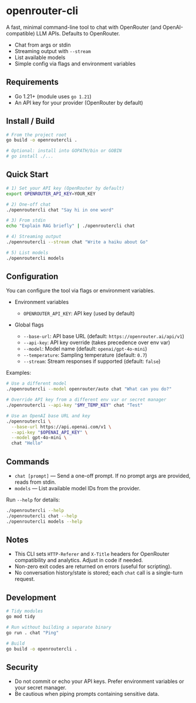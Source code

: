 # openrouter-cli

A fast, minimal command-line tool to chat with OpenRouter (and OpenAI-compatible) LLM APIs. Defaults to OpenRouter.

- Chat from args or stdin
- Streaming output with `--stream`
- List available models
- Simple config via flags and environment variables

## Requirements
- Go 1.21+ (module uses `go 1.21`)
- An API key for your provider (OpenRouter by default)

## Install / Build
```bash
# From the project root
go build -o openroutercli .

# Optional: install into GOPATH/bin or GOBIN
# go install ./...
```

## Quick Start
```bash
# 1) Set your API key (OpenRouter by default)
export OPENROUTER_API_KEY=YOUR_KEY

# 2) One-off chat
./openroutercli chat "Say hi in one word"

# 3) From stdin
echo "Explain RAG briefly" | ./openroutercli chat

# 4) Streaming output
./openroutercli --stream chat "Write a haiku about Go"

# 5) List models
./openroutercli models
```

## Configuration
You can configure the tool via flags or environment variables.

- Environment variables
  - `OPENROUTER_API_KEY`: API key (used by default)

- Global flags
  - `--base-url`: API base URL (default: `https://openrouter.ai/api/v1`)
  - `--api-key`: API key override (takes precedence over env var)
  - `--model`: Model name (default: `openai/gpt-4o-mini`)
  - `--temperature`: Sampling temperature (default: `0.7`)
  - `--stream`: Stream responses if supported (default: `false`)

Examples:
```bash
# Use a different model
./openroutercli --model openrouter/auto chat "What can you do?"

# Override API key from a different env var or secret manager
./openroutercli --api-key "$MY_TEMP_KEY" chat "Test"

# Use an OpenAI base URL and key
./openroutercli \
  --base-url https://api.openai.com/v1 \
  --api-key "$OPENAI_API_KEY" \
  --model gpt-4o-mini \
  chat "Hello"
```

## Commands
- `chat [prompt]` — Send a one-off prompt. If no prompt args are provided, reads from stdin.
- `models` — List available model IDs from the provider.

Run `--help` for details:
```bash
./openroutercli --help
./openroutercli chat --help
./openroutercli models --help
```

## Notes
- This CLI sets `HTTP-Referer` and `X-Title` headers for OpenRouter compatibility and analytics. Adjust in code if needed.
- Non-zero exit codes are returned on errors (useful for scripting).
- No conversation history/state is stored; each `chat` call is a single-turn request.

## Development
```bash
# Tidy modules
go mod tidy

# Run without building a separate binary
go run . chat "Ping"

# Build
go build -o openroutercli .
```

## Security
- Do not commit or echo your API keys. Prefer environment variables or your secret manager.
- Be cautious when piping prompts containing sensitive data.
